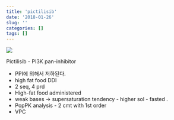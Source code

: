 ```yaml
---
title: 'pictilisib'
date: '2018-01-26'
slug: ''
categories: []
tags: []
---
```


![](pictilisib.png)

Pictilisib - PI3K pan-inhibitor

- PPI에 의해서 저하된다. 
- high fat food DDI 
- 2 seq, 4 prd 
- High-fat food administered
- weak bases -> supersaturation tendency - higher sol - fasted .
- PopPK analysis - 2 cmt with 1st order
- VPC 
